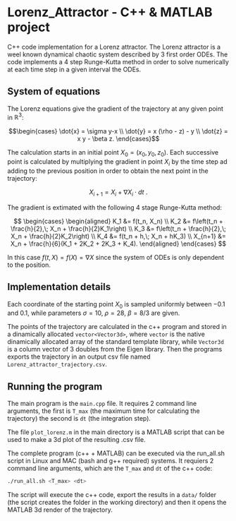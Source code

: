 # Lorenz_Attractor - C++ & MATLAB project
C++ code implementation for a Lorenz attractor. The Lorenz attractor is a weel known dynamical chaotic system described by 3 first order ODEs. The code implements a 4 step Runge-Kutta method in order to solve numerically at each time step in a given interval the ODEs.

## System of equations
The Lorenz equations give the gradient of the trajectory at any given point in $\mathbb{R}^3$:

$$\begin{cases} 
\dot{x} = \sigma y-x \\
\dot{y} = x (\rho - z) - y \\
\dot{z} = x y - \beta z. 
\end{cases}$$

The calculation starts in an initial point $X_0 = (x_0,y_0,z_0)$. Each successive point is calculated by multiplying the gradient in point $X_i$ by the time step ad adding to the previous position in order to obtain the next point in the trajectory:

$$ X_{i+1} = X_{i} + \nabla X_i \cdot dt \ .$$

The gradient is extimated with the following 4 stage Runge-Kutta method:

$$ \begin{cases}
\begin{aligned}
K_1 &= f(t_n, X_n) \\
K_2 &= f\left(t_n + \frac{h}{2},\; X_n + \frac{h}{2}K_1\right) \\
K_3 &= f\left(t_n + \frac{h}{2},\; X_n + \frac{h}{2}K_2\right) \\
K_4 &= f(t_n + h,\; X_n + hK_3) \\
X_{n+1} &= X_n + \frac{h}{6}(K_1 + 2K_2 + 2K_3 + K_4).
\end{aligned}
\end{cases} $$

In this case $f(t,X) = f(X) = \nabla X$ since the system of ODEs is only dependent to the position.

## Implementation details

Each coordinate of the starting point $X_0$ is sampled uniformly between $-0.1$ and $0.1$, while parameters $\sigma = 10$, $\rho = 28$, $\beta = 8/3$ are given.

The points of the trajectory are calculated in the c++ program and stored in a dinamically allocated `vector<Vector3d>`, where `vector` is the native dinamically allocated array of the standard template library, while `Vector3d` is a column vector of 3 doubles from the Eigen library. Then the programs exports the trajectory in an output csv file named `Lorenz_attractor_trajectory.csv`.

## Running the program

The main program is the `main.cpp` file. It requires 2 command line arguments, the first is `T_max` (the maximum time for calculating the trajectory) the second is `dt` (the integration step).

The file `plot_lorenz.m` in the main directory is a MATLAB script that can be used to make a 3d plot of the resulting .csv file.

The complete program (c++ + MATLAB) can be executed via the run_all.sh script in Linux and MAC (bash and g++ required) systems. It requiers 2 command line arguments, which are the `T_max` and `dt` of the c++ code: 
```bash
./run_all.sh <T_max> <dt>
```

The script will execute the c++ code, export the results in a `data/` folder (the script creates the folder in the working directory) and then it opens the MATLAB 3d render of the trajectory.
